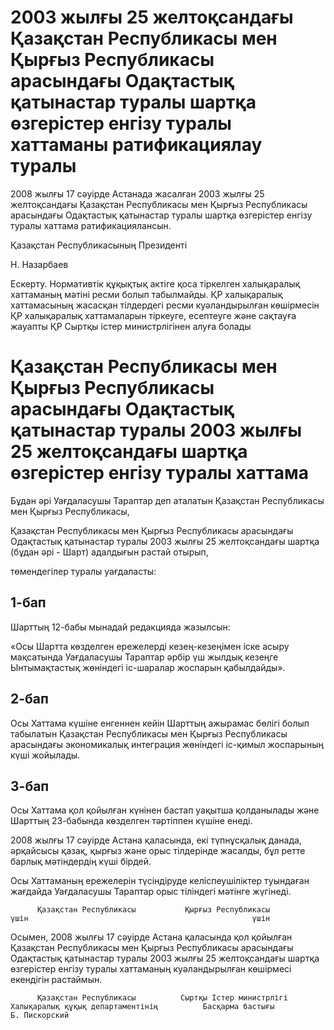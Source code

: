 # 2003 жылғы 25 желтоқсандағы Қазақстан Республикасы мен Қырғыз Республикасы арасындағы Одақтастық қатынастар туралы шартқа өзгерістер енгізу туралы хаттаманы ратификациялау туралы

2008 жылғы 17 сәуірде Астанада жасалған 2003 жылғы 25 желтоқсандағы Қазақстан Республикасы мен Қырғыз Республикасы арасындағы Одақтастық қатынастар туралы шартқа өзгерістер енгізу туралы хаттама ратификациялансын.

Қазақстан Республикасының Президенті

Н. Назарбаев

Ескерту. Нормативтік құқықтық актіге қоса тіркелген халықаралық хаттаманың мәтіні ресми болып табылмайды. ҚР халықаралық хаттамасының жасасқан тілдердегі ресми куәландырылған көшірмесін ҚР халықаралық хаттамаларын тіркеуге, есептеуге және сақтауға жауапты ҚР Сыртқы істер министрлігінен алуға болады

# Қазақстан Республикасы мен Қырғыз Республикасы арасындағы Одақтастық қатынастар туралы 2003 жылғы 25 желтоқсандағы шартқа өзгерістер енгізу туралы хаттама

Бұдан әрі Уағдаласушы Тараптар деп аталатын Қазақстан Республикасы мен Қырғыз Республикасы,

Қазақстан Республикасы мен Қырғыз Республикасы арасындағы Одақтастық қатынастар туралы 2003 жылғы 25 желтоқсандағы шартқа (бұдан әрі - Шарт) адалдығын растай отырып,

төмендегілер туралы уағдаласты:

## 1-бап

Шарттың 12-бабы мынадай редакцияда жазылсын:

«Осы Шартта көзделген ережелерді кезең-кезеңімен іске асыру мақсатында Уағдаласушы Тараптар әрбір үш жылдық кезеңге Ынтымақтастық жөніндегі іс-шаралар жоспарын қабылдайды».

## 2-бап

Осы Хаттама күшіне енгеннен кейін Шарттың ажырамас бөлігі болып табылатын Қазақстан Республикасы мен Қырғыз Республикасы арасындағы экономикалық интеграция жөніндегі іс-қимыл жоспарының күші жойылады.

## 3-бап

Осы Хаттама қол қойылған күнінен бастап уақытша қолданылады және Шарттың 23-бабында көзделген тәртіппен күшіне енеді.

2008 жылғы 17 сәуірде Астана қаласында, екі түпнұсқалық данада, әрқайсысы қазақ, қырғыз және орыс тілдерінде жасалды, бұл ретте барлық мәтіндердің күші бірдей.

Осы Хаттаманың ережелерін түсіндіруде келіспеушіліктер туындаған жағдайда Уағдаласушы Тараптар орыс тіліндегі мәтінге жүгінеді.

          Қазақстан Республикасы           Қырғыз Республикасы                        үшін                                                  үшін

Осымен, 2008 жылғы 17 сәуірде Астана қаласында қол қойылған Қазақстан Республикасы мен Қырғыз Республикасы арасындағы Одақтастық қатынастар туралы 2003 жылғы 25 желтоқсандағы шартқа өзгерістер енгізу туралы хаттаманың куәландырылған көшірмесі екендігін растаймын.

          Қазақстан Республикасы          Сыртқы Істер министрлігі          Халықаралық құқық департаментінің          Басқарма бастығы                                                                            Б. Пискорский

